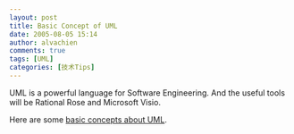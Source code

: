 ```yaml
---
layout: post
title: Basic Concept of UML
date: 2005-08-05 15:14
author: alvachien
comments: true
tags: [UML]
categories: [技术Tips]
---
```


UML is a powerful language for Software Engineering. And the useful tools will be Rational Rose and Microsoft Visio.

Here are some [basic concepts about UML](http://blog.csdn.net/alvachien/archive/2005/08/05/446286.aspx).

